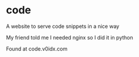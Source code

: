 # code
A website to serve code snippets in a nice way

My friend told me I needed nginx so I did it in python

Found at code.v0idx.com
